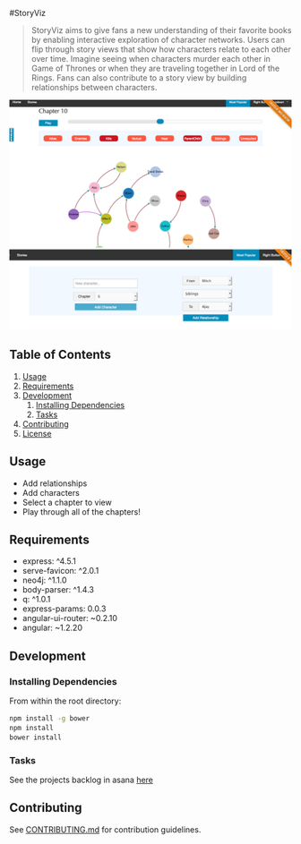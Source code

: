 #StoryViz

> StoryViz aims to give fans a new understanding of their favorite books by enabling interactive exploration of character networks. Users can flip through story views that show how characters relate to each other over time. Imagine seeing when characters murder each other in Game of Thrones or when they are traveling together in Lord of the Rings. Fans can also contribute to a story view by building relationships between characters. 

![StoryViz1](https://raw.githubusercontent.com/StoryViz/StoryViz/gh-pages/examples/filterview.jpg)
![StoryViz2](https://raw.githubusercontent.com/StoryViz/StoryViz/gh-pages/examples/addedges.jpg)
## Table of Contents

1. [Usage](#Usage)
1. [Requirements](#requirements)
1. [Development](#development)
    1. [Installing Dependencies](#installing-dependencies)
    1. [Tasks](#tasks)
1. [Contributing](#contributing)
1. [License](#license)

## Usage

- Add relationships
- Add characters
- Select a chapter to view
- Play through all of the chapters!

## Requirements

   - express: ^4.5.1
   - serve-favicon: ^2.0.1
   - neo4j: ^1.1.0
   - body-parser: ^1.4.3
   - q: ^1.0.1
   - express-params: 0.0.3
   - angular-ui-router: ~0.2.10
   - angular: ~1.2.20

## Development

### Installing Dependencies

From within the root directory:

```sh
npm install -g bower
npm install
bower install
```

### Tasks

See the projects backlog in asana [here](https://app.asana.com/0/14550198609048/14550198609048)

## Contributing

See [CONTRIBUTING.md](CONTRIBUTING.md) for contribution guidelines.
